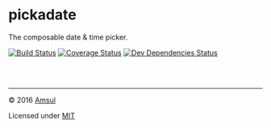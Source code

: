 # pickadate

The composable date & time picker.

[![Build Status](https://travis-ci.org/amsul/pickadate.js.svg?branch=next)](https://travis-ci.org/amsul/pickadate.js) [![Coverage Status](https://coveralls.io/repos/github/amsul/pickadate.js/badge.svg?branch=next)](https://coveralls.io/github/amsul/pickadate.js?branch=next) [![Dev Dependencies Status](https://david-dm.org/amsul/pickadate.js/dev-status.svg)](https://david-dm.org/amsul/pickadate.js#info=devDependencies)



<br /><br />

---

© 2016 [Amsul](http://twitter.com/amsul_)

Licensed under [MIT](http://amsul.ca/MIT)